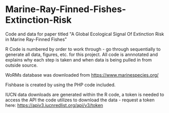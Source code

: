 # Marine-Ray-Finned-Fishes-Extinction-Risk
Code and data for paper titled "A Global Ecological Signal Of Extinction Risk in Marine Ray-Finned Fishes"

R Code is numbered by order to work through - go through sequentially to generate all data, figures, etc. for this project.
All code is annnotated and explains why each step is taken and when data is being pulled in from outside source.

WoRMs database was downloaded from https://www.marinespecies.org/

Fishbase is created by using the PHP code included.

IUCN data downloads are generated within the R code, a token is needed to access the API the code utilizes to download the data - request a token here: https://apiv3.iucnredlist.org/api/v3/token
